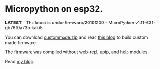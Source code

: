 # Micropython on esp32.

**LATEST** - The latest is under firmware/20191209 - MicroPython v1.11-631-gb76f0a73b-kaki5

You can download [custommade.zip](https://github.com/shariltumin/esp32-cam-micropython/blob/master/custommade.zip) and read [this blog](https://kopimojo.blogspot.com/2019/12/custom-made-sometimes-it-is-nice-to-be.html) to build custom made firmware.


The [firmware](https://github.com/shariltumin/esp32-micropython/tree/master/firmware) was compiled without web-repl, upip, and help modules.

Read [my blog](https://kopimojo.blogspot.com/).
